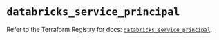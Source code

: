 # `databricks_service_principal`

Refer to the Terraform Registry for docs: [`databricks_service_principal`](https://registry.terraform.io/providers/databricks/databricks/1.65.0/docs/resources/service_principal).
